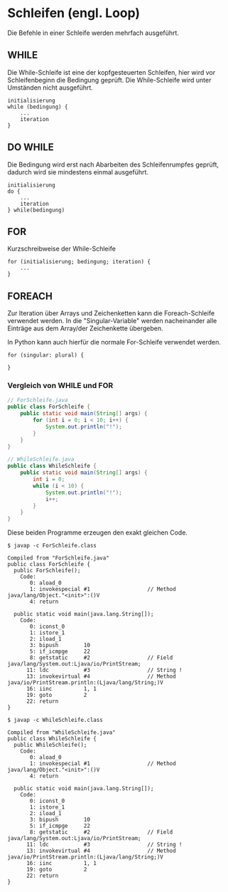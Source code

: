 # Schleifen (engl. Loop)

Die Befehle in einer Schleife werden mehrfach ausgeführt.

## WHILE

Die While-Schleife ist eine der kopfgesteuerten Schleifen, hier wird vor Schleifenbeginn die Bedingung geprüft. Die While-Schleife wird unter Umständen nicht ausgeführt.

```
initialisierung
while (bedingung) {
    ...
    iteration
}
```

## DO WHILE

Die Bedingung wird erst nach Abarbeiten des Schleifenrumpfes geprüft, dadurch wird sie mindestens einmal ausgeführt.

```
initialisierung
do {
    ...
    iteration
} while(bedingung)
```

## FOR

Kurzschreibweise der While-Schleife

```
for (initialisierung; bedingung; iteration) {
    ...
}
```

## FOREACH

Zur Iteration über Arrays und Zeichenketten kann die Foreach-Schleife verwendet werden. In die "Singular-Variable" werden nacheinander alle Einträge aus dem Array/der Zeichenkette übergeben.

In Python kann auch hierfür die normale For-Schleife verwendet werden.

```
for (singular: plural) {

}
```

### Vergleich von WHILE und FOR
```JAVA
// ForSchleife.java
public class ForSchleife {
    public static void main(String[] args) {
        for (int i = 0; i < 10; i++) {
            System.out.println("!");
        }
    }
}

// WhileSchleife.java
public class WhileSchleife {
    public static void main(String[] args) {
        int i = 0;
        while (i < 10) {
            System.out.println("!");
            i++;
        }
    }
}
```

Diese beiden Programme erzeugen den exakt gleichen Code.

```
$ javap -c ForSchleife.class

Compiled from "ForSchleife.java"
public class ForSchleife {
  public ForSchleife();
    Code:
       0: aload_0
       1: invokespecial #1                  // Method java/lang/Object."<init>":()V
       4: return

  public static void main(java.lang.String[]);
    Code:
       0: iconst_0
       1: istore_1
       2: iload_1
       3: bipush        10
       5: if_icmpge     22
       8: getstatic     #2                  // Field java/lang/System.out:Ljava/io/PrintStream;
      11: ldc           #3                  // String !
      13: invokevirtual #4                  // Method java/io/PrintStream.println:(Ljava/lang/String;)V
      16: iinc          1, 1
      19: goto          2
      22: return
}
```

```
$ javap -c WhileSchleife.class

Compiled from "WhileSchleife.java"
public class WhileSchleife {
  public WhileSchleife();
    Code:
       0: aload_0
       1: invokespecial #1                  // Method java/lang/Object."<init>":()V
       4: return

  public static void main(java.lang.String[]);
    Code:
       0: iconst_0
       1: istore_1
       2: iload_1
       3: bipush        10
       5: if_icmpge     22
       8: getstatic     #2                  // Field java/lang/System.out:Ljava/io/PrintStream;
      11: ldc           #3                  // String !
      13: invokevirtual #4                  // Method java/io/PrintStream.println:(Ljava/lang/String;)V
      16: iinc          1, 1
      19: goto          2
      22: return
}
```
